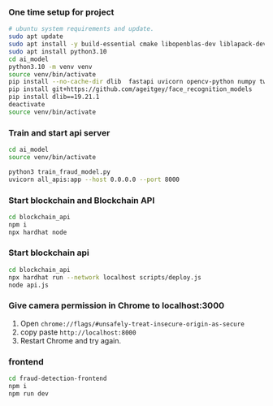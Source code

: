 ### One time setup for project
```sh
# ubuntu system requirements and update.
sudo apt update
sudo apt install -y build-essential cmake libopenblas-dev liblapack-dev libx11-dev libgtk-3-dev
sudo apt install python3.10
cd ai_model
python3.10 -m venv venv
source venv/bin/activate
pip install --no-cache-dir dlib  fastapi uvicorn opencv-python numpy twilio joblib pandas  fastapi  pillow uvicorn  pip setuptools wheel  tensorflow-cpu  deepface  python-multipart face_recognition  twilio python-dotenv  scikit-learn  deepface tf-keras
pip install git+https://github.com/ageitgey/face_recognition_models
pip install dlib==19.21.1
deactivate
source venv/bin/activate
```

### Train and start api server
```sh
cd ai_model
source venv/bin/activate

python3 train_fraud_model.py
uvicorn all_apis:app --host 0.0.0.0 --port 8000
```

### Start blockchain and Blockchain API
```sh 
cd blockchain_api
npm i 
npx hardhat node
```
### Start blockchain api 
```sh 
cd blockchain_api
npx hardhat run --network localhost scripts/deploy.js
node api.js
```

### Give camera permission in Chrome to localhost:3000
1. Open `chrome://flags/#unsafely-treat-insecure-origin-as-secure`
2. copy paste `http://localhost:8000`
3. Restart Chrome and try again.

### frontend 
```sh 
cd fraud-detection-frontend 
npm i 
npm run dev
```